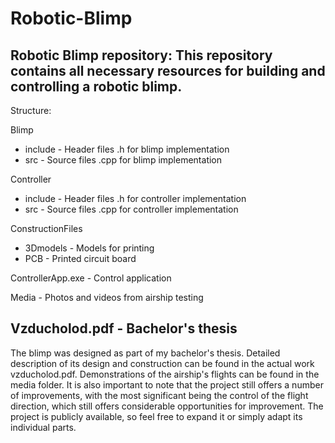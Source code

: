 # Robotic-Blimp
Robotic Blimp repository: This repository contains all necessary resources for building and controlling a robotic blimp. 
-----------------
Structure:

Blimp 
  - include - Header files .h for blimp implementation
  - src - Source files .cpp for blimp implementation

Controller 
  - include - Header files .h for controller implementation
  - src - Source files .cpp for controller implementation
    
ConstructionFiles
  - 3Dmodels - Models for printing
  - PCB - Printed circuit board
    
ControllerApp.exe - Control application

Media - Photos and videos from airship testing

Vzducholod.pdf - Bachelor's thesis
-----------------
The blimp was designed as part of my bachelor's thesis. Detailed description of its design and construction can be found in the actual work vzducholod.pdf. Demonstrations of the airship's flights can be found in the media folder. It is also important to note that the project still offers a number of improvements, with the most significant being the control of the flight direction, which still offers considerable opportunities for improvement. The project is publicly available, so feel free to expand it or simply adapt its individual parts.
